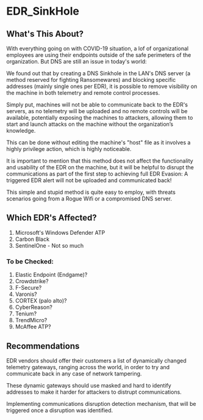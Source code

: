 # EDR_SinkHole

## What's This About?

With everything going on with COVID-19 situation, a lof of organizational employees are using their endpoints outside of the safe perimeters of the organization.
But DNS are still an issue in today's world:

We found out that by creating a DNS Sinkhole in the LAN's DNS server (a method reserved for fighting Ransomewares) and blocking specific addresses (mainly single ones per EDR), it is possible to remove visibility on the machine in both telemetry and remote control processes.

Simply put, machines will not be able to communicate back to the EDR's servers, as no telemetry will be uploaded and no remote controls will be available, potentially exposing the machines to attackers, allowing them to start and launch attacks on the machine without the organization’s knowledge.

This can be done without editing the machine's "host" file as it involves a highly privilege action, which is highly noticeable.

It is important to mention that this method does not affect the functionality and usability of the EDR on the machine, but it will be helpful to disrupt the communications as part of the first step to achieving full EDR Evasion:
A triggered EDR alert will not be uploaded and communicated back!

This simple and stupid method is quite easy to employ, with threats scenarios going from a Rogue Wifi or a compromised DNS server.


## Which EDR's Affected?
1. Microsoft's Windows Defender ATP
2. Carbon Black
3. SentinelOne - Not so much

### To be Checked:
1. Elastic Endpoint (Endgame)?
2. Crowdstrike?
3. F-Secure?
4. Varonis?
5. CORTEX (palo alto)?
6. CyberReason?
7. Tenium?
8. TrendMicro?
9. McAffee ATP?

## Recommendations
EDR vendors should offer their customers a list of dynamically changed telemetry gateways, ranging across the world, in order to try and communicate back in any case of network tampering.

These dynamic gateways should use masked and hard to identify addresses to make it harder for attackers to distrupt communications.

Implementing communications disruption detection mechanism, that will be triggered once a disruption was identified.
